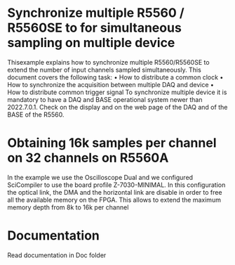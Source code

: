 # Synchronize multiple R5560 / R5560SE to for simultaneous sampling on multiple device 

Thisexample explains how to synchronize multiple R5560/R5560SE to extend the number of input channels sampled simultaneously.
This document covers the following task:
• How to distribute a common clock
• How to synchronize the acquisition between multiple DAQ and device
• How to distribute common trigger signal
To synchronize multiple device it is mandatory to have a DAQ and BASE operational system newer than 2022.7.0.1. Check on the display and on the web page of the DAQ and of the BASE of the R5560.

# Obtaining 16k samples per channel on 32 channels on R5560A
In the example we use the Oscilloscope Dual and we configured SciCompiler to use the board profile Z-7030-MINIMAL. In this configuration the optical link, the DMA and the horizontal link are disable in order to free all the available memory on the FPGA. This allows to extend the maximum memory depth from 8k to 16k per channel

# Documentation

Read documentation in Doc folder